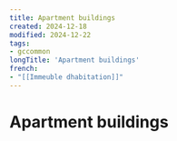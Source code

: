 ```yaml
---
title: Apartment buildings
created: 2024-12-18
modified: 2024-12-22
tags:
- gccommon
longTitle: 'Apartment buildings'
french:
- "[[Immeuble dhabitation]]"
---
```

# Apartment buildings
